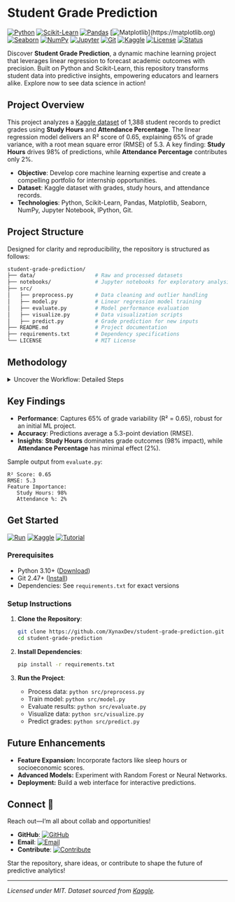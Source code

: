 # Student Grade Prediction

[![Python](https://img.shields.io/badge/Python-3.10+-3776AB.svg?logo=python)](https://www.python.org)
[![Scikit-Learn](https://img.shields.io/badge/Scikit--Learn-1.6+-F7931E.svg?logo=scikit-learn)](https://scikit-learn.org)
[![Pandas](https://img.shields.io/badge/Pandas-2.2+-150458.svg?logo=pandas)](https://pandas.pydata.org)
[![Matplotlib](https://img.shields.io/badge/Matplotlib-3.10+-11557C.svg?)](https://matplotlib.org)
[![Seaborn](https://img.shields.io/badge/Seaborn-0.13+-3776AB.svg?logo=seaborn)](https://seaborn.pydata.org)
[![NumPy](https://img.shields.io/badge/NumPy-2.2+-0131B4.svg?logo=numpy)](https://numpy.org)
[![Jupyter](https://img.shields.io/badge/Jupyter-6.5%2B-F37626.svg?logo=jupyter)](https://jupyter.org)
[![Git](https://img.shields.io/badge/Git-2.47+-F05032.svg?logo=git)](https://git-scm.com)
[![Kaggle](https://img.shields.io/badge/Kaggle-Dataset-20BEFF.svg?logo=kaggle)](https://www.kaggle.com/datasets/stealthtechnologies/predict-student-performance-dataset)
[![License](https://img.shields.io/badge/License-MIT-yellow.svg)](https://github.com/XynaxDev/student-grade-prediction/blob/main/LICENSE)
[![Status](https://img.shields.io/badge/Status-Complete-success.svg)](https://github.com/XynaxDev/student-grade-prediction)

Discover **Student Grade Prediction**, a dynamic machine learning project that leverages linear regression to forecast academic outcomes with precision. Built on Python and Scikit-Learn, this repository transforms student data into predictive insights, empowering educators and learners alike. Explore now to see data science in action!

## Project Overview

This project analyzes a [Kaggle dataset](https://www.kaggle.com/datasets/stealthtechnologies/predict-student-performance-dataset) of 1,388 student records to predict grades using **Study Hours** and **Attendance Percentage**. The linear regression model delivers an R² score of 0.65, explaining 65% of grade variance, with a root mean square error (RMSE) of 5.3. A key finding: **Study Hours** drives 98% of predictions, while **Attendance Percentage** contributes only 2%.

- **Objective**: Develop core machine learning expertise and create a compelling portfolio for internship opportunities.
- **Dataset**: Kaggle dataset with grades, study hours, and attendance records.
- **Technologies**: Python, Scikit-Learn, Pandas, Matplotlib, Seaborn, NumPy, Jupyter Notebook, IPython, Git.

## Project Structure

Designed for clarity and reproducibility, the repository is structured as follows:
```bash
student-grade-prediction/
├── data/                   # Raw and processed datasets
├── notebooks/              # Jupyter notebooks for exploratory analysis
├── src/
│   ├── preprocess.py       # Data cleaning and outlier handling
│   ├── model.py            # Linear regression model training
│   ├── evaluate.py         # Model performance evaluation
│   ├── visualize.py        # Data visualization scripts
│   ├── predict.py          # Grade prediction for new inputs
├── README.md               # Project documentation
├── requirements.txt        # Dependency specifications
└── LICENSE                 # MIT License
```

## Methodology

<details>
<summary>Uncover the Workflow: Detailed Steps</summary>

1. **Data Preprocessing**:
   - Loaded 1,388 student records from Kaggle using Pandas.
   - Removed ~0.8% of **Study Hours** outliers with the Interquartile Range (IQR) method in `preprocess.py`.
   - Divided data into 80% training and 20% testing sets.

2. **Model Development**:
   - Implemented a linear regression model with Scikit-Learn in `model.py`.
   - Trained on **Study Hours** and **Attendance Percentage** to predict **Grades**.

3. **Evaluation**:
   - Measured performance in `evaluate.py`, yielding R² = 0.65 and RMSE = 5.3.
   - Determined **Study Hours** accounts for ~98% feature importance, with **Attendance Percentage** at ~2%.

4. **Visualization**:
   - Created visualizations using Matplotlib and Seaborn in `visualize.py`, including bar charts, box plots, and regression plots.

5. **Prediction**:
   - Enabled grade forecasting for new inputs with `predict.py`.

</details>

## Key Findings

- **Performance**: Captures 65% of grade variability (R² = 0.65), robust for an initial ML project.
- **Accuracy**: Predictions average a 5.3-point deviation (RMSE).
- **Insights**: **Study Hours** dominates grade outcomes (98% impact), while **Attendance Percentage** has minimal effect (2%).

Sample output from `evaluate.py`:
```
R² Score: 0.65
RMSE: 5.3
Feature Importance:
   Study Hours: 98%
   Attendance %: 2%
```

## Get Started

[![Run](https://img.shields.io/badge/Run-Now-red.svg)](#setup-instructions)
[![Kaggle](https://img.shields.io/badge/Kaggle-Data-blueviolet.svg)](https://www.kaggle.com/datasets/stealthtechnologies/predict-student-performance-dataset)
[![Tutorial](https://img.shields.io/badge/Tutorial-Read-teal.svg)](#methodology)

### Prerequisites
- Python 3.10+ ([Download](https://www.python.org/downloads/))
- Git 2.47+ ([Install](https://git-scm.com/downloads))
- Dependencies: See `requirements.txt` for exact versions

### Setup Instructions
1. **Clone the Repository**:
   ```bash
   git clone https://github.com/XynaxDev/student-grade-prediction.git
   cd student-grade-prediction
   ```

2. **Install Dependencies**:
   ```bash 
   pip install -r requirements.txt
   ```
3. **Run the Project**:
   - Process data: `python src/preprocess.py`
   - Train model: `python src/model.py`
   - Evaluate results: `python src/evaluate.py`
   - Visualize data: `python src/visualize.py`
   - Predict grades: `python src/predict.py`

## Future Enhancements 
- **Feature Expansion:** Incorporate factors like sleep hours or socioeconomic scores.
- **Advanced Models:** Experiment with Random Forest or Neural Networks.
- **Deployment:** Build a web interface for interactive predictions.

## Connect 🔗
Reach out—I’m all about collab and opportunities!

- **GitHub**: [![GitHub](https://img.shields.io/badge/XynaxDev-grey.svg?logo=github)](https://github.com/XynaxDev)
- **Email**: [![Email](https://img.shields.io/badge/Email-Contact-blue.svg)](mailto:akashkumar.cs27.com)
- **Contribute**: [![Contribute](https://img.shields.io/badge/Contribute-Welcome-green.svg)](https://github.com/XynaxDev/student-grade-prediction/issues)

Star the repository, share ideas, or contribute to shape the future of predictive analytics!

---

*Licensed under MIT. Dataset sourced from [Kaggle](https://kaggle.com).*